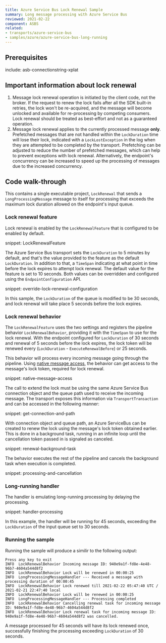 ```yaml
---
title: Azure Service Bus Lock Renewal Sample
summary: Long message processing with Azure Service Bus
reviewed: 2021-02-22
component: ASBS
related:
- transports/azure-service-bus
- samples/azure/azure-service-bus-long-running
---
```



## Prerequisites

include: asb-connectionstring-xplat

<!-- include documentation from https://docs.particular.net/transports/azure-service-bus/legacy/message-lock-renewal -->

## Important information about lock renewal

1. Message lock renewal operation is initiated by the client code, not the broker. If the request to renew the lock fails after all the SDK built-in retries, the lock won't be re-acquired, and the message will become unlocked and available for re-processing by competing consumers. Lock renewal should be treated as best-effort and not as a guaranteed operation.
1. Message lock renewal applies to the currently processed message **only**. Prefetched messages that are not handled within the `LockDuration` time will lose their lock, indicated with a `LockLostException` in the log when they are attempted to be completed by the transport. Prefetching can be adjusted to reduce the number of prefetched messages, which can help to prevent exceptions with lock renewal. Alternatively, the endpoint's concurrency can be increased to speed up the processing of messages due to the increased concurrency.

## Code walk-through

This contains a single executable project, `LockRenewal` that sends a `LongProcessingMessage` message to itself for processing that exceeds the maximum lock duration allowed on the endpoint's input queue.

### Lock renewal feature

Lock renewal is enabled by the `LockRenewalFeature` that is configured to be enabled by default.

snippet: LockRenewalFeature

The Azure Service Bus transport sets the `LockDuration` to 5 minutes by default, and that's the value provided to the feature as the default `LockDuration`. In addition to that, a `TimeSpan` indicating at what point in time before the lock expires to attempt lock renewal. The default value for the feature is set to 10 seconds. Both values can be overridden and configured using the `EndpointConfiguration` API.

snippet: override-lock-renewal-configuration

In this sample, the `LockDuration` of the queue is modified to be 30 seconds, and lock renewal will take place 5 seconds before the lock expires.

### Lock renewal behavior

The `LockRenewalFeature` uses the two settings and registers the pipeline behavior `LockRenewalBehavior`, providing it with the `TimeSpan` to use for the lock renewal. With the endpoint configured for `LockDuration` of 30 seconds and renewal of 5 seconds before the lock expires, the lock token will be renewed every (`LockDuration` - `ExecuteRenewalBefore`) or 25 seconds.

This behavior will process every incoming message going through the pipeline. Using [native message access](/transports/azure-service-bus/native-message-access.md), the behavior can get access to the message's lock token, required for lock renewal.

snippet: native-message-access

The call to extend the lock must be using the same Azure Service Bus connection object and the queue path used to receive the incoming message. The transport exposes this information via `TransportTransaction` and can be accessed in the following manner:

snippet: get-connection-and-path

With connection object and queue path, an Azure ServiceBus can be created to renew the lock using the message's lock token obtained earlier. This is done in a background task, running in an infinite loop until the cancellation token passed in is signaled as canceled.

snippet: renewal-background-task

The behavior executes the rest of the pipeline and cancels the background task when execution is completed.

snippet: processing-and-cancellation

### Long-running handler

The handler is emulating long-running processing by delaying the processing.

snippet: handler-processing

In this example, the handler will be running for 45 seconds, exceeding the `LockDuration` of the input queue set to 30 seconds.

### Running the sample

Running the sample will produce a similir to the following output:

```
Press any key to exit
INFO  LockRenewalBehavior Incoming message ID: 940e9a1f-fd8e-4e48-96b7-4604a544d8f2
INFO  LockRenewalBehavior Lock will be renewed in 00:00:25
INFO  LongProcessingMessageHandler --- Received a message with processing duration of 00:00:45
INFO  LockRenewalBehavior Lock renewed till 2021-02-22 05:47:40 UTC / 2021-02-21 22:47:40 local
INFO  LockRenewalBehavior Lock will be renewed in 00:00:25
INFO  LongProcessingMessageHandler --- Processing completed
INFO  LockRenewalBehavior Cancelling renewal task for incoming message ID: 940e9a1f-fd8e-4e48-96b7-4604a544d8f2
INFO  LockRenewalBehavior Lock renewal task for incoming message ID: 940e9a1f-fd8e-4e48-96b7-4604a544d8f2 was cancelled.
```

A message processed for 45 seconds will have its lock renewed once, successfully finishing the processing exceeding `LockDuration` of 30 seconds.
